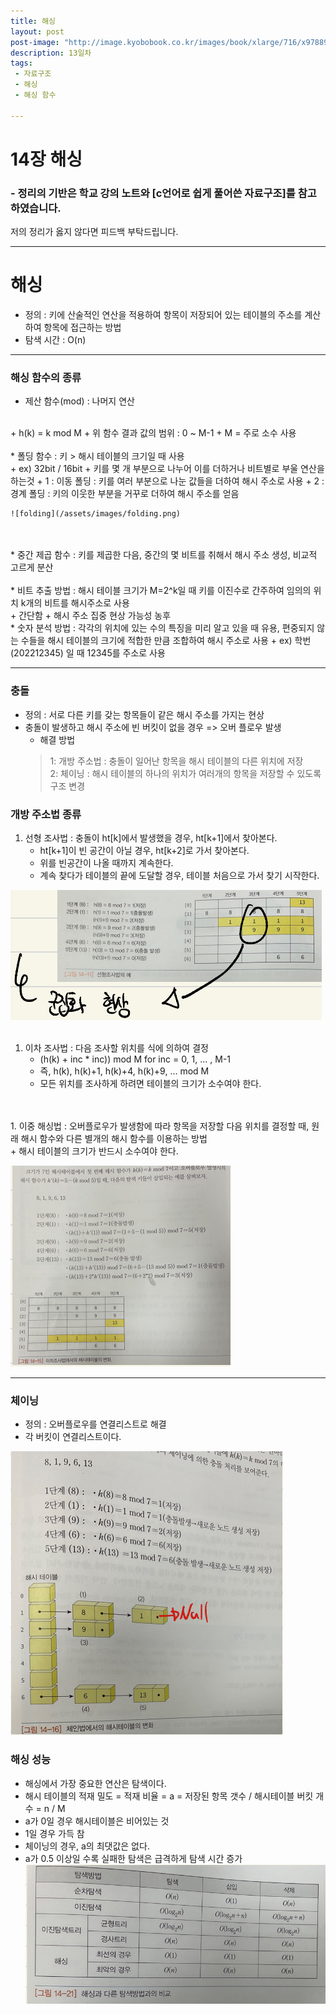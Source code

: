 ```yaml
---
title: 해싱
layout: post
post-image: "http://image.kyobobook.co.kr/images/book/xlarge/716/x9788970509716.jpg"
description: 13일차
tags:
 - 자료구조
 - 해싱
 - 해싱 함수

---
```


# 14장 해싱
### - 정리의 기반은 학교 강의 노트와 [c언어로 쉽게 풀어쓴 자료구조]를 참고하였습니다.

저의 정리가 옳지 않다면 피드백 부탁드립니다.

---

# 해싱
* 정의 : 키에 산술적인 연산을 적용하여 항목이 저장되어 있는 테이블의 주소를 계산하여 항목에 접근하는 방법
* 탐색 시간 : O(n)

---

### 해싱 함수의 종류
* 제산 함수(mod) : 나머지 연산
<br>
    + h(k) = k mod M
    + 위 함수 결과 값의 범위 : 0 ~ M-1
    + M = 주로 소수 사용
<br>
<br>
* 폴딩 함수 : 키 > 해시 테이블의 크기일 때 사용
<br>
    + ex) 32bit / 16bit
    + 키를 몇 개 부분으로 나누어 이를 더하거나 비트별로 부울 연산을 하는것
    + 1 : 이동 폴딩 : 키를 여러 부분으로 나눈 값들을 더하여 해시 주소로 사용
    + 2 : 경계 폴딩 : 키의 이웃한 부분을 거꾸로 더하여 해시 주소를 얻음

    ![folding](/assets/images/folding.png)
<br>
<br>
* 중간 제곱 함수 : 키를 제곱한 다음, 중간의 몇 비트를 취해서 해시 주소 생성, 비교적 고르게 분산
<br>
<br>
* 비트 추출 방법 : 해시 테이블 크기가 M=2^k일 때 키를 이진수로 간주하여 임의의 위치 k개의 비트를 해시주소로 사용<br>
    + 간단함
    + 해시 주소 집중 현상 가능성 농후

<br>
* 숫자 분석 방법 : 각각의 위치에 있는 수의 특징을 미리 알고 있을 때 유용, 편중되지 않는 수들을 해시 테이블의 크기에 적합한 만큼 조합하여 해시 주소로 사용
    + ex) 학번(202212345) 일 때 12345를 주소로 사용

---

### 충돌
* 정의 : 서로 다른 키를 갖는 항목들이 같은 해시 주소를 가지는 현상
* 충돌이 발생하고 해시 주소에 빈 버킷이 없을 경우 => 오버 플로우 발생<br>
    + 해결 방법
    > 1: 개방 주소법 : 충돌이 일어난 항목을 해시 테이블의 다른 위치에 저장<br>
    > 2: 체이닝 : 해시 테이블의 하나의 위치가 여러개의 항목을 저장할 수 있도록 구조 변경

### 개방 주소법 종류
1. 선형 조사법 : 충돌이 ht[k]에서 발생했을 경우, ht[k+1]에서 찾아본다.<br>
    + ht[k+1]이 빈 공간이 아닐 경우, ht[k+2]로 가서 찾아본다.
    + 위를 빈공간이 나올 때까지 계속한다.
    + 계속 찾다가 테이블의 끝에 도달할 경우, 테이블 처음으로 가서 찾기 시작한다.

![linear](/assets/images/linear.png)
<br>
<br>
1. 이차 조사법 : 다음 조사할 위치를 식에 의하여 결정<br>
    + (h(k) + inc * inc)) mod M for inc = 0, 1, ... , M-1
    + 즉, h(k), h(k)+1, h(k)+4, h(k)+9, ... mod M
    + 모든 위치를 조사하게 하려면 테이블의 크기가 소수여야 한다.
<br>
<br>
1. 이중 해싱법 : 오버플로우가 발생함에 따라 항목을 저장할 다음 위치를 결정할 때, 원래 해시 함수와 다른 별개의 해시 함수를 이용하는 방법<br>
    + 해시 테이블의 크기가 반드시 소수여야 한다.
    
![doublehashing](/assets/images/doublehasing.png)

---

### 체이닝
* 정의 : 오버플로우를 연결리스트로 해결
* 각 버킷이 연결리스트이다.

![chaining](/assets/images/chaining.png)

### 해싱 성능
* 해싱에서 가장 중요한 연산은 탐색이다.
* 해시 테이블의 적재 밀도 = 적재 비율 = a = 저장된 항목 갯수 / 해시테이블 버킷 개수 = n / M
* a가 0일 경우 해시테이블은 비어있는 것
* 1일 경우 가득 참
* 체이닝의 경우, a의 최댓값은 없다.
* a가 0.5 이상일 수록 실패한 탐색은 급격하게 탐색 시간 증가<br>
![ht](/assets/images/ht.png)
